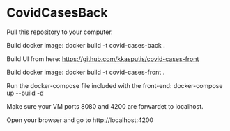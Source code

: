 # CovidCasesBack

Pull this repository to your computer.

Build docker image: docker build -t covid-cases-back .

Build UI from here: https://github.com/kkasputis/covid-cases-front

Build docker image: docker build -t covid-cases-front .

Run the docker-compose file included with the front-end: docker-compose up --build -d 

Make sure your VM ports 8080 and 4200 are forwardet to localhost.

Open your browser and go to http://localhost:4200
